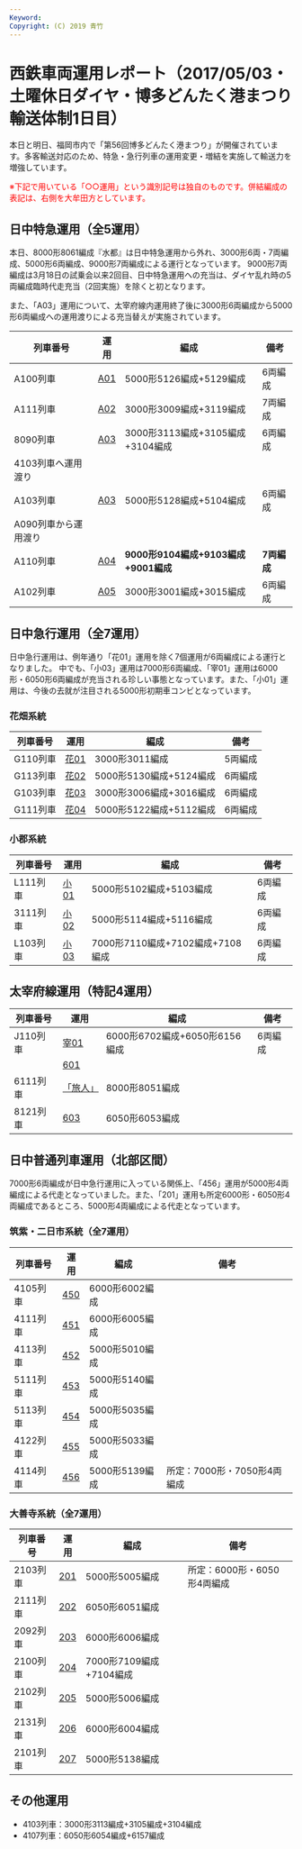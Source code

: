```yaml
---
Keyword: 
Copyright: (C) 2019 青竹
---
```


# 西鉄車両運用レポート（2017/05/03・土曜休日ダイヤ・博多どんたく港まつり輸送体制1日目）

本日と明日、福岡市内で「第56回博多どんたく港まつり」が開催されています。多客輸送対応のため、特急・急行列車の運用変更・増結を実施して輸送力を増強しています。

<span style="color:#FF0000;">※下記で用いている「○○運用」という識別記号は独自のものです。併結編成の表記は、右側を大牟田方としています。</span>

## 日中特急運用（全5運用）

本日、8000形8061編成『水都』は日中特急運用から外れ、3000形6両・7両編成、5000形6両編成、9000形7両編成による運行となっています。
9000形7両編成は3月18日の試乗会以来2回目、日中特急運用への充当は、ダイヤ乱れ時の5両編成臨時代走充当（2回実施）を除くと初となります。

また、「A03」運用について、太宰府線内運用終了後に3000形6両編成から5000形6両編成への運用渡りによる充当替えが実施されています。

| 列車番号 | 運用 | 編成 | 備考 |
| --- | --- | --- | --- |
| A100列車 | [A01](https://aotake91.net/railway/nishitetsu/dia/20161003/unyoulist-holiday.htm#HA01) | 5000形5126編成+5129編成 | 6両編成 |
| A111列車 | [A02](https://aotake91.net/railway/nishitetsu/dia/20161003/unyoulist-holiday.htm#HA02) | 3000形3009編成+3119編成 | 7両編成 |
| 8090列車 | [A03](https://aotake91.net/railway/nishitetsu/dia/20161003/unyoulist-holiday.htm#HA03) | 3000形3113編成+3105編成+3104編成 | 6両編成
4103列車へ運用渡り |
| A103列車 | [A03](https://aotake91.net/railway/nishitetsu/dia/20161003/unyoulist-holiday.htm#HA03) | 5000形5128編成+5104編成 | 6両編成
A090列車から運用渡り |
| A110列車 | [A04](https://aotake91.net/railway/nishitetsu/dia/20161003/unyoulist-holiday.htm#HA04) | **9000形9104編成+9103編成+9001編成** | **7両編成** |
| A102列車 | [A05](https://aotake91.net/railway/nishitetsu/dia/20161003/unyoulist-holiday.htm#HA05) | 3000形3001編成+3015編成 | 6両編成 |

## 日中急行運用（全7運用）

日中急行運用は、例年通り「花01」運用を除く7個運用が6両編成による運行となりました。
中でも、「小03」運用は7000形6両編成、「宰01」運用は6000形・6050形6両編成が充当される珍しい事態となっています。また、「小01」運用は、今後の去就が注目される5000形初期車コンビとなっています。

### 花畑系統

| 列車番号 | 運用 | 編成 | 備考 |
| --- | --- | --- | --- |
| G110列車 | [花01](https://aotake91.net/railway/nishitetsu/dia/20161003/unyoulist-holiday.htm#HG01) | 3000形3011編成 | 5両編成 |
| G113列車 | [花02](https://aotake91.net/railway/nishitetsu/dia/20161003/unyoulist-holiday.htm#HG02) | 5000形5130編成+5124編成 | 6両編成 |
| G103列車 | [花03](https://aotake91.net/railway/nishitetsu/dia/20161003/unyoulist-holiday.htm#HG03) | 3000形3006編成+3016編成 | 6両編成 |
| G111列車 | [花04](https://aotake91.net/railway/nishitetsu/dia/20161003/unyoulist-holiday.htm#HG04) | 5000形5122編成+5112編成 | 6両編成 |

### 小郡系統

| 列車番号 | 運用 | 編成 | 備考 |
| --- | --- | --- | --- |
| L111列車 | [小01](https://aotake91.net/railway/nishitetsu/dia/20161003/unyoulist-holiday.htm#HJ01) | 5000形5102編成+5103編成 | 6両編成 |
| 3111列車 | [小02](https://aotake91.net/railway/nishitetsu/dia/20161003/unyoulist-holiday.htm#HJ02) | 5000形5114編成+5116編成 | 6両編成 |
| L103列車 | [小03](https://aotake91.net/railway/nishitetsu/dia/20161003/unyoulist-holiday.htm#HJ03) | 7000形7110編成+7102編成+7108編成 | 6両編成 |

## 太宰府線運用（特記4運用）

| 列車番号 | 運用 | 編成 | 備考 |
| --- | --- | --- | --- |
| J110列車 | [宰01](https://aotake91.net/railway/nishitetsu/dia/20161003/unyoulist-holiday.htm#HL01) | 6000形6702編成+6050形6156編成 | 6両編成 |
|  | [601](https://aotake91.net/railway/nishitetsu/dia/20161003/unyoulist-holiday.htm#H601) |  |  |
| 6111列車 | [「旅人」](https://aotake91.net/railway/nishitetsu/dia/20161003/unyoulist-holiday.htm#H602) | 8000形8051編成 |  |
| 8121列車 | [603](https://aotake91.net/railway/nishitetsu/dia/20161003/unyoulist-holiday.htm#H603) | 6050形6053編成 |  |

## 日中普通列車運用（北部区間）

7000形6両編成が日中急行運用に入っている関係上、「456」運用が5000形4両編成による代走となっていました。また、「201」運用も所定6000形・6050形4両編成であるところ、5000形4両編成による代走となっています。

### 筑紫・二日市系統（全7運用）

| 列車番号 | 運用 | 編成 | 備考 |
| --- | --- | --- | --- |
| 4105列車 | [450](https://aotake91.net/railway/nishitetsu/dia/20161003/unyoulist-holiday.htm#H450) | 6000形6002編成 |  |
| 4111列車 | [451](https://aotake91.net/railway/nishitetsu/dia/20161003/unyoulist-holiday.htm#H451) | 6000形6005編成 |  |
| 4113列車 | [452](https://aotake91.net/railway/nishitetsu/dia/20161003/unyoulist-holiday.htm#H452) | 5000形5010編成 |  |
| 5111列車 | [453](https://aotake91.net/railway/nishitetsu/dia/20161003/unyoulist-holiday.htm#H453) | 5000形5140編成 |  |
| 5113列車 | [454](https://aotake91.net/railway/nishitetsu/dia/20161003/unyoulist-holiday.htm#H454) | 5000形5035編成 |  |
| 4122列車 | [455](https://aotake91.net/railway/nishitetsu/dia/20161003/unyoulist-holiday.htm#H455) | 5000形5033編成 |  |
| 4114列車 | [456](https://aotake91.net/railway/nishitetsu/dia/20161003/unyoulist-holiday.htm#H456) | 5000形5139編成 | 所定：7000形・7050形4両編成 |

### 大善寺系統（全7運用）

| 列車番号 | 運用 | 編成 | 備考 |
| --- | --- | --- | --- |
| 2103列車 | [201](https://aotake91.net/railway/nishitetsu/dia/20161003/unyoulist-holiday.htm#H201) | 5000形5005編成 | 所定：6000形・6050形4両編成 |
| 2111列車 | [202](https://aotake91.net/railway/nishitetsu/dia/20161003/unyoulist-holiday.htm#H202) | 6050形6051編成 |  |
| 2092列車 | [203](https://aotake91.net/railway/nishitetsu/dia/20161003/unyoulist-holiday.htm#H203) | 6000形6006編成 |  |
| 2100列車 | [204](https://aotake91.net/railway/nishitetsu/dia/20161003/unyoulist-holiday.htm#H204) | 7000形7109編成+7104編成 |  |
| 2102列車 | [205](https://aotake91.net/railway/nishitetsu/dia/20161003/unyoulist-holiday.htm#H205) | 5000形5006編成 |  |
| 2131列車 | [206](https://aotake91.net/railway/nishitetsu/dia/20161003/unyoulist-holiday.htm#H206) | 6000形6004編成 |  |
| 2101列車 | [207](https://aotake91.net/railway/nishitetsu/dia/20161003/unyoulist-holiday.htm#H207) | 5000形5138編成 |  |

## その他運用

* 4103列車：3000形3113編成+3105編成+3104編成
* 4107列車：6050形6054編成+6157編成

